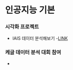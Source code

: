 # 인공지능 기본

### 


### 시각화 프로젝트
  * IAIS 데이터 분석해보기 -[LINK](https://ldjwj.github.io/myDataAnalysis/01_titanic_EDA.html)

### 케글 데이터 분석 대회 참여
  *
  
